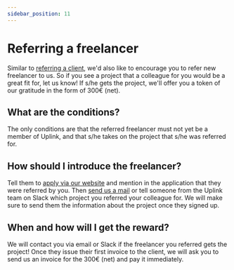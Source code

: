 ```yaml
---
sidebar_position: 11
---
```


# Referring a freelancer

Similar to [referring a client](referring-a-client.md), we'd also like to encourage you to refer new freelancer to us. So if you see a project that a colleague for you would be a great fit for, let us know! If s/he gets the project, we'll offer you a token of our gratitude in the form of 300€ (net).

## **What are the conditions?**

The only conditions are that the referred freelancer must not yet be a member of Uplink, and that s/he takes on the project that s/he was referred for.

## **How should I introduce the freelancer?**

Tell them to [apply via our website](https://uplink.tech/en/apply) and mention in the application that they were referred by you. Then [send us a mail](mailto:hello@uplink.tech) or tell someone from the Uplink team on Slack which project you referred your colleague for. We will make sure to send them the information about the project once they signed up.

## **When and how will I get the reward?**

We will contact you via email or Slack if the freelancer you referred gets the project! Once they issue their first invoice to the client, we will ask you to send us an invoice for the 300€ (net) and pay it immediately.
